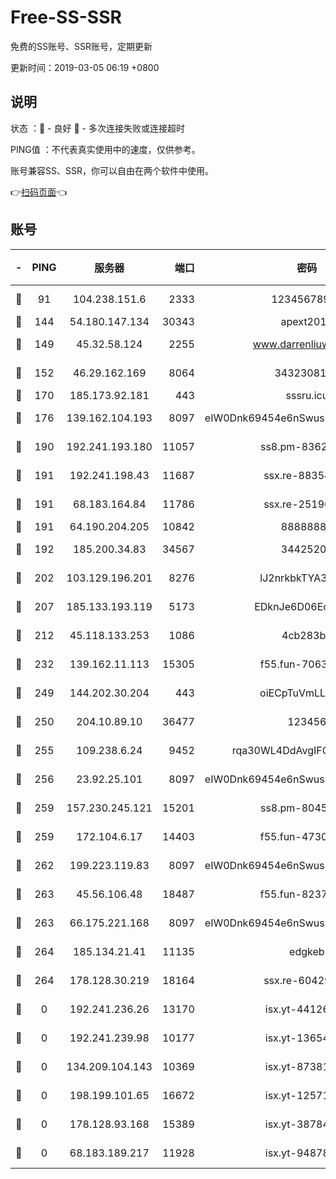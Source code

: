 # Free-SS-SSR

免费的SS账号、SSR账号，定期更新

更新时间：2019-03-05 06:19 +0800

## 说明

状态     ：🙂 - 良好 🙁 - 多次连接失败或连接超时

PING值   ：不代表真实使用中的速度，仅供参考。

账号兼容SS、SSR，你可以自由在两个软件中使用。

👉[扫码页面](https://liesauer.github.io/free-ss-ssr.github.io/)👈

## 账号

|-|PING|服务器|端口|密码|加密方式|区域|
|:----:|:----:|:-----:|-----:|:----:|:----:|:----:|
|🙂|91|104.238.151.6|2333|12345678900|aes-256-cfb|JP|
|🙂|144|54.180.147.134|30343|apext2019|chacha20|KR|
|🙂|149|45.32.58.124|2255|www.darrenliuwei.com|aes-256-cfb|JP|
|🙂|152|46.29.162.169|8064|3432308177|aes-256-cfb|RU|
|🙂|170|185.173.92.181|443|sssru.icu|rc4-md5|RU|
|🙂|176|139.162.104.193|8097|eIW0Dnk69454e6nSwuspv9DmS201tQ0D|aes-256-cfb|JP|
|🙂|190|192.241.193.180|11057|ss8.pm-83620677|aes-256-cfb|US|
|🙂|191|192.241.198.43|11687|ssx.re-88354290|aes-256-cfb|US|
|🙂|191|68.183.164.84|11786|ssx.re-25196932|aes-256-cfb|US|
|🙂|191|64.190.204.205|10842|88888888|rc4-md5|US|
|🙂|192|185.200.34.83|34567|34425208|aes-256-cfb|US|
|🙂|202|103.129.196.201|8276|lJ2nrkbkTYA30wv0|aes-256-cfb|US|
|🙂|207|185.133.193.119|5173|EDknJe6D06EoWDaw|aes-256-cfb|US|
|🙂|212|45.118.133.253|1086|4cb283b8|aes-256-cfb|SG|
|🙂|232|139.162.11.113|15305|f55.fun-70630978|aes-256-cfb|SG|
|🙂|249|144.202.30.204|443|oiECpTuVmLLxk4Ts|aes-256-cfb|US|
|🙂|250|204.10.89.10|36477|123456|aes-256-cfb|US|
|🙂|255|109.238.6.24|9452|rqa30WL4DdAvgIFG6Fs3znzTa|aes-256-cfb|FR|
|🙂|256|23.92.25.101|8097|eIW0Dnk69454e6nSwuspv9DmS201tQ0D|aes-256-cfb|US|
|🙂|259|157.230.245.121|15201|ss8.pm-80454151|aes-256-cfb|SG|
|🙂|259|172.104.6.17|14403|f55.fun-47304627|aes-256-cfb|US|
|🙂|262|199.223.119.83|8097|eIW0Dnk69454e6nSwuspv9DmS201tQ0D|aes-256-cfb|US|
|🙂|263|45.56.106.48|18487|f55.fun-82379795|aes-256-cfb|US|
|🙂|263|66.175.221.168|8097|eIW0Dnk69454e6nSwuspv9DmS201tQ0D|aes-256-cfb|US|
|🙂|264|185.134.21.41|11135|edgkeb|aes-256-cfb|GB|
|🙂|264|178.128.30.219|18164|ssx.re-60429944|aes-256-cfb|SG|
|🙁|0|192.241.236.26|13170|isx.yt-44126456|aes-256-cfb|US|
|🙁|0|192.241.239.98|10177|isx.yt-13654380|aes-256-cfb|US|
|🙁|0|134.209.104.143|10369|isx.yt-87381923|aes-256-cfb|SG|
|🙁|0|198.199.101.65|16672|isx.yt-12571443|aes-256-cfb|US|
|🙁|0|178.128.93.168|15389|isx.yt-38784218|aes-256-cfb|SG|
|🙁|0|68.183.189.217|11928|isx.yt-94878692|aes-256-cfb|SG|
